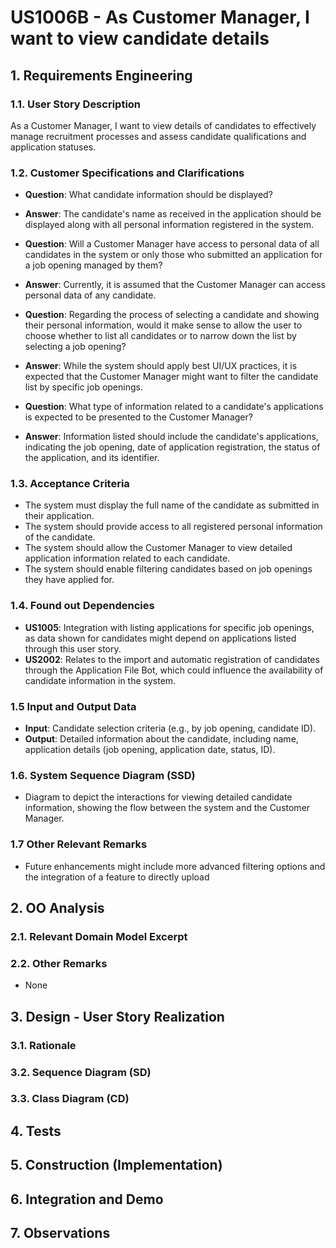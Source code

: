 # US1006B - As Customer Manager, I want to view candidate details

## 1. Requirements Engineering

### 1.1. User Story Description

As a Customer Manager, I want to view details of candidates to effectively manage recruitment processes and assess candidate qualifications and application statuses.

### 1.2. Customer Specifications and Clarifications

- **Question**: What candidate information should be displayed?
- **Answer**: The candidate's name as received in the application should be displayed along with all personal information registered in the system.

- **Question**: Will a Customer Manager have access to personal data of all candidates in the system or only those who submitted an application for a job opening managed by them?
- **Answer**: Currently, it is assumed that the Customer Manager can access personal data of any candidate.

- **Question**: Regarding the process of selecting a candidate and showing their personal information, would it make sense to allow the user to choose whether to list all candidates or to narrow down the list by selecting a job opening?
- **Answer**: While the system should apply best UI/UX practices, it is expected that the Customer Manager might want to filter the candidate list by specific job openings.

- **Question**: What type of information related to a candidate's applications is expected to be presented to the Customer Manager?
- **Answer**: Information listed should include the candidate's applications, indicating the job opening, date of application registration, the status of the application, and its identifier.

### 1.3. Acceptance Criteria

- The system must display the full name of the candidate as submitted in their application.
- The system should provide access to all registered personal information of the candidate.
- The system should allow the Customer Manager to view detailed application information related to each candidate.
- The system should enable filtering candidates based on job openings they have applied for.

### 1.4. Found out Dependencies

- **US1005**: Integration with listing applications for specific job openings, as data shown for candidates might depend on applications listed through this user story.
- **US2002**: Relates to the import and automatic registration of candidates through the Application File Bot, which could influence the availability of candidate information in the system.

### 1.5 Input and Output Data

- **Input**: Candidate selection criteria (e.g., by job opening, candidate ID).
- **Output**: Detailed information about the candidate, including name, application details (job opening, application date, status, ID).

### 1.6. System Sequence Diagram (SSD)

- Diagram to depict the interactions for viewing detailed candidate information, showing the flow between the system and the Customer Manager.

### 1.7 Other Relevant Remarks

- Future enhancements might include more advanced filtering options and the integration of a feature to directly upload

## 2. OO Analysis

### 2.1. Relevant Domain Model Excerpt



### 2.2. Other Remarks

- None

## 3. Design - User Story Realization

### 3.1. Rationale



### 3.2. Sequence Diagram (SD)



### 3.3. Class Diagram (CD)


## 4. Tests 



## 5. Construction (Implementation)



## 6. Integration and Demo 



## 7. Observations

